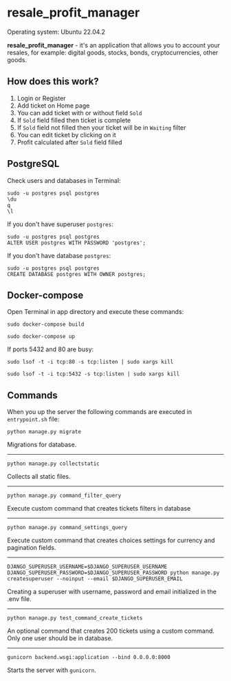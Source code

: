 # resale_profit_manager
Operating system: Ubuntu 22.04.2

**resale_profit_manager** - it's an application that allows you to account your resales, for example: digital goods, stocks, bonds, cryptocurrencies, other goods.
## How does this work?
1. Login or Register
2. Add ticket on Home page
3. You can add ticket with or without field `Sold`
4. If `Sold` field filled then ticket is complete
5. If `Sold` field not filled then your ticket will be in `Waiting` filter
6. You can edit ticket by clicking on it
7. Profit calculated after `Sold` field filled
## PostgreSQL
Check users and databases in Terminal:
```
sudo -u postgres psql postgres
\du
q
\l
```
If you don't have superuser `postgres`:
```
sudo -u postgres psql postgres
ALTER USER postgres WITH PASSWORD 'postgres';
```
If you don't have database `postgres`:
```
sudo -u postgres psql postgres
CREATE DATABASE postgres WITH OWNER postgres;
```
## Docker-compose
Open Terminal in app directory and execute these commands:
```
sudo docker-compose build
```
```
sudo docker-compose up
```
If ports 5432 and 80 are busy:
```
sudo lsof -t -i tcp:80 -s tcp:listen | sudo xargs kill
```
```
sudo lsof -t -i tcp:5432 -s tcp:listen | sudo xargs kill
```
## Commands
When you up the server the following commands are executed in `entrypoint.sh` file:

```
python manage.py migrate
```
Migrations for database.

---

```
python manage.py collectstatic
```
Collects all static files.

---

```
python manage.py command_filter_query
```
Execute custom command that creates tickets filters in database

---

```
python manage.py command_settings_query
```
Execute custom command that creates choices settings for currency and pagination fields.

---

```
DJANGO_SUPERUSER_USERNAME=$DJANGO_SUPERUSER_USERNAME DJANGO_SUPERUSER_PASSWORD=$DJANGO_SUPERUSER_PASSWORD python manage.py createsuperuser --noinput --email $DJANGO_SUPERUSER_EMAIL
```
Creating a superuser with username, password and email initialized in the .env file.

---

```
python manage.py test_command_create_tickets
```
An optional command that creates 200 tickets using a custom command. Only one user should be in database.

---

```
gunicorn backend.wsgi:application --bind 0.0.0.0:8000
```
Starts the server with `gunicorn`.